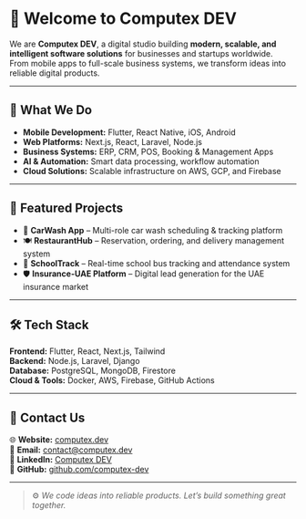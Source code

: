 # 👋 Welcome to Computex DEV

We are **Computex DEV**, a digital studio building **modern, scalable, and intelligent software solutions** for businesses and startups worldwide.  
From mobile apps to full-scale business systems, we transform ideas into reliable digital products.

---

## 🚀 What We Do
- **Mobile Development:** Flutter, React Native, iOS, Android  
- **Web Platforms:** Next.js, React, Laravel, Node.js  
- **Business Systems:** ERP, CRM, POS, Booking & Management Apps  
- **AI & Automation:** Smart data processing, workflow automation  
- **Cloud Solutions:** Scalable infrastructure on AWS, GCP, and Firebase

---

## 🧩 Featured Projects
- 🚗 **CarWash App** – Multi-role car wash scheduling & tracking platform  
- 🍽️ **RestaurantHub** – Reservation, ordering, and delivery management system  
- 🚌 **SchoolTrack** – Real-time school bus tracking and attendance system  
- 🛡️ **Insurance-UAE Platform** – Digital lead generation for the UAE insurance market

---

## 🛠️ Tech Stack
**Frontend:** Flutter, React, Next.js, Tailwind  
**Backend:** Node.js, Laravel, Django  
**Database:** PostgreSQL, MongoDB, Firestore  
**Cloud & Tools:** Docker, AWS, Firebase, GitHub Actions  

---

## 💼 Contact Us
🌐 **Website:** [computex.dev](https://computex.dev)  
📧 **Email:** contact@computex.dev  
💬 **LinkedIn:** [Computex DEV](https://linkedin.com/company/computexdev)  
📱 **GitHub:** [github.com/computex-dev](https://github.com/computex-dev)

---

> ⚙️ _We code ideas into reliable products. Let’s build something great together._
